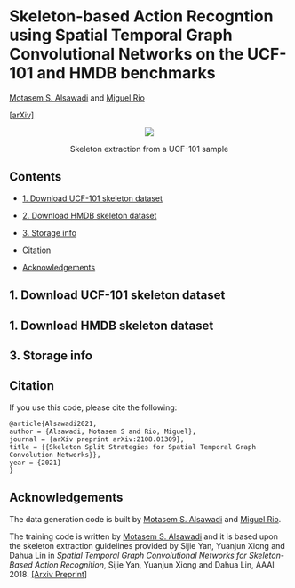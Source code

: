 # Skeleton-based Action Recogntion using Spatial Temporal Graph Convolutional Networks on the UCF-101 and HMDB benchmarks

[Motasem S. Alsawadi](https://www.ucl.ac.uk/iccs/motasem-alsawadi) and [Miguel Rio](https://www.ucl.ac.uk/iccs/prof-miguel-rio)

[[arXiv]](https://arxiv.org/abs/2108.01309)

<p align="center">
<img src="https://user-images.githubusercontent.com/52717252/139516602-798e6cff-2c29-4719-ba2f-44dbfc5ebd1a.gif"
</p>
<p align="center">
Skeleton extraction from a UCF-101 sample
</p>

## Contents
* [1. Download UCF-101 skeleton dataset](https://github.com/gulvarol/surreal#1-download-surreal-dataset)
* [2. Download HMDB skeleton dataset](https://github.com/gulvarol/surreal#2-create-your-own-synthetic-data)
* [3. Storage info](https://github.com/gulvarol/surreal#2-create-your-own-synthetic-data)

* [Citation](https://github.com/gulvarol/surreal#citation)
* [Acknowledgements](https://github.com/gulvarol/surreal#acknowledgements)

## 1. Download UCF-101 skeleton dataset
## 1. Download HMDB skeleton dataset
## 3. Storage info

## Citation
If you use this code, please cite the following:

```
@article{Alsawadi2021,
author = {Alsawadi, Motasem S and Rio, Miguel},
journal = {arXiv preprint arXiv:2108.01309},
title = {{Skeleton Split Strategies for Spatial Temporal Graph Convolution Networks}},
year = {2021}
}
```

## Acknowledgements
The data generation code is built by [Motasem S. Alsawadi](https://www.ucl.ac.uk/iccs/motasem-alsawadi) and [Miguel Rio](https://www.ucl.ac.uk/iccs/prof-miguel-rio).

The training code is written by [Motasem S. Alsawadi](https://www.ucl.ac.uk/iccs/motasem-alsawadi) and it is based upon the skeleton extraction guidelines provided by Sijie Yan, Yuanjun Xiong and Dahua Lin in *Spatial Temporal Graph Convolutional Networks for Skeleton-Based Action Recognition*, Sijie Yan, Yuanjun Xiong and Dahua Lin, AAAI 2018. [[Arxiv Preprint]](https://arxiv.org/abs/1801.07455)
